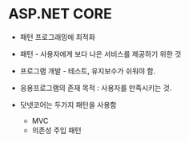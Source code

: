 # ASP.NET CORE

- 패턴 프로그래밍에 최적화

- 패턴 - 사용자에게 보다 나은 서비스를 제공하기 위한 것

- 프로그램 개발 - 테스트, 유지보수가 쉬워야 함.
- 응용프로그램의 존재 목적 : 사용자를 만족시키는 것.
- 닷넷코어는 두가지 패턴을 사용함
  - MVC
  - 의존성 주입 패턴
